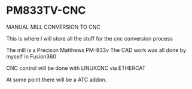 # PM833TV-CNC
MANUAL MILL CONVERSION TO CNC

This is where I will store all the stuff for the cnc conversion process

The mill is a Precison Matthews PM-833v
The CAD work was all done by myself in Fusion360 

CNC control will be done with LINUXCNC via ETHERCAT

At some point there will be a ATC addon.
